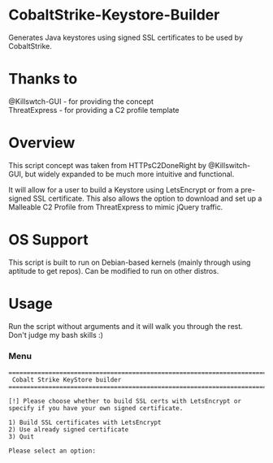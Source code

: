 # CobaltStrike-Keystore-Builder
Generates Java keystores using signed SSL certificates to be used by CobaltStrike.

# Thanks to

@Killswtch-GUI - for providing the concept<br/>
ThreatExpress - for providing a C2 profile template


# Overview
This script concept was taken from HTTPsC2DoneRight by @Killswitch-GUI, but widely expanded to be much more intuitive and functional.<br/>

It will allow for a user to build a Keystore using LetsEncrypt or from a pre-signed SSL certificate. This also allows the option to download and set up a Malleable C2 Profile from ThreatExpress to mimic jQuery traffic.

# OS Support
This script is built to run on Debian-based kernels (mainly through using aptitude to get repos). Can be modified to run on other distros.

# Usage
Run the script without arguments and it will walk you through the rest.<br/>
Don't judge my bash skills :)

### Menu

```
==========================================================================
 Cobalt Strike KeyStore builder 
==========================================================================

[!] Please choose whether to build SSL certs with LetsEncrypt or specify if you have your own signed certificate.

1) Build SSL certificates with LetsEncrypt
2) Use already signed certificate
3) Quit

Please select an option:
```
